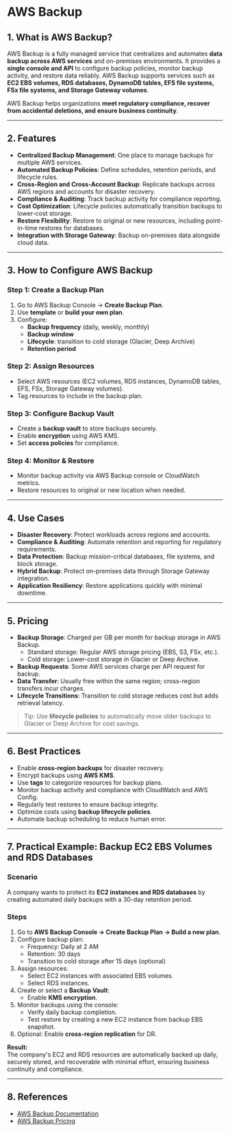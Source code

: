 # AWS Backup

## 1. What is AWS Backup?

AWS Backup is a fully managed service that centralizes and automates **data backup across AWS services** and on-premises environments. It provides a **single console and API** to configure backup policies, monitor backup activity, and restore data reliably. AWS Backup supports services such as **EC2 EBS volumes, RDS databases, DynamoDB tables, EFS file systems, FSx file systems, and Storage Gateway volumes**.

AWS Backup helps organizations **meet regulatory compliance, recover from accidental deletions, and ensure business continuity**.

---

## 2. Features

- **Centralized Backup Management**: One place to manage backups for multiple AWS services.
- **Automated Backup Policies**: Define schedules, retention periods, and lifecycle rules.
- **Cross-Region and Cross-Account Backup**: Replicate backups across AWS regions and accounts for disaster recovery.
- **Compliance & Auditing**: Track backup activity for compliance reporting.
- **Cost Optimization**: Lifecycle policies automatically transition backups to lower-cost storage.
- **Restore Flexibility**: Restore to original or new resources, including point-in-time restores for databases.
- **Integration with Storage Gateway**: Backup on-premises data alongside cloud data.

---

## 3. How to Configure AWS Backup

### Step 1: Create a Backup Plan
1. Go to AWS Backup Console → **Create Backup Plan**.
2. Use **template** or **build your own plan**.
3. Configure:
   - **Backup frequency** (daily, weekly, monthly)
   - **Backup window**
   - **Lifecycle**: transition to cold storage (Glacier, Deep Archive)
   - **Retention period**

### Step 2: Assign Resources
- Select AWS resources (EC2 volumes, RDS instances, DynamoDB tables, EFS, FSx, Storage Gateway volumes).
- Tag resources to include in the backup plan.

### Step 3: Configure Backup Vault
- Create a **backup vault** to store backups securely.
- Enable **encryption** using AWS KMS.
- Set **access policies** for compliance.

### Step 4: Monitor & Restore
- Monitor backup activity via AWS Backup console or CloudWatch metrics.
- Restore resources to original or new location when needed.

---

## 4. Use Cases

- **Disaster Recovery**: Protect workloads across regions and accounts.
- **Compliance & Auditing**: Automate retention and reporting for regulatory requirements.
- **Data Protection**: Backup mission-critical databases, file systems, and block storage.
- **Hybrid Backup**: Protect on-premises data through Storage Gateway integration.
- **Application Resiliency**: Restore applications quickly with minimal downtime.

---

## 5. Pricing

- **Backup Storage**: Charged per GB per month for backup storage in AWS Backup.
  - Standard storage: Regular AWS storage pricing (EBS, S3, FSx, etc.).
  - Cold storage: Lower-cost storage in Glacier or Deep Archive.
- **Backup Requests**: Some AWS services charge per API request for backup.
- **Data Transfer**: Usually free within the same region; cross-region transfers incur charges.
- **Lifecycle Transitions**: Transition to cold storage reduces cost but adds retrieval latency.

> Tip: Use **lifecycle policies** to automatically move older backups to Glacier or Deep Archive for cost savings.

---

## 6. Best Practices

- Enable **cross-region backups** for disaster recovery.
- Encrypt backups using **AWS KMS**.
- Use **tags** to categorize resources for backup plans.
- Monitor backup activity and compliance with CloudWatch and AWS Config.
- Regularly test restores to ensure backup integrity.
- Optimize costs using **backup lifecycle policies**.
- Automate backup scheduling to reduce human error.

---

## 7. Practical Example: Backup EC2 EBS Volumes and RDS Databases

### Scenario
A company wants to protect its **EC2 instances and RDS databases** by creating automated daily backups with a 30-day retention period.

### Steps
1. Go to **AWS Backup Console → Create Backup Plan → Build a new plan**.
2. Configure backup plan:
   - Frequency: Daily at 2 AM
   - Retention: 30 days
   - Transition to cold storage after 15 days (optional)
3. Assign resources:
   - Select EC2 instances with associated EBS volumes.
   - Select RDS instances.
4. Create or select a **Backup Vault**:
   - Enable **KMS encryption**.
5. Monitor backups using the console:
   - Verify daily backup completion.
   - Test restore by creating a new EC2 instance from backup EBS snapshot.
6. Optional: Enable **cross-region replication** for DR.

**Result:**  
The company's EC2 and RDS resources are automatically backed up daily, securely stored, and recoverable with minimal effort, ensuring business continuity and compliance.

---

## 8. References
- [AWS Backup Documentation](https://docs.aws.amazon.com/aws-backup/latest/devguide/whatisbackup.html)
- [AWS Backup Pricing](https://aws.amazon.com/backup/pricing/)
